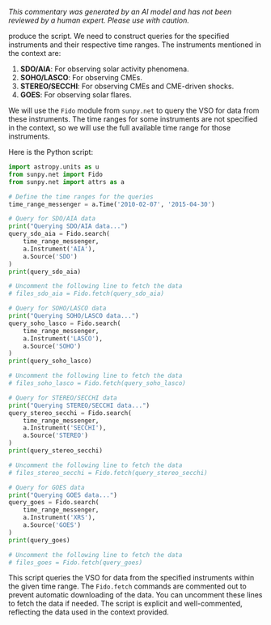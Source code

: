 _This commentary was generated by an AI model and has not been reviewed by a human expert. Please use with caution._

produce the script. We need to construct queries for the specified instruments and their respective time ranges. The instruments mentioned in the context are:

1. **SDO/AIA**: For observing solar activity phenomena.
2. **SOHO/LASCO**: For observing CMEs.
3. **STEREO/SECCHI**: For observing CMEs and CME-driven shocks.
4. **GOES**: For observing solar flares.

We will use the `Fido` module from `sunpy.net` to query the VSO for data from these instruments. The time ranges for some instruments are not specified in the context, so we will use the full available time range for those instruments.

Here is the Python script:

```python
import astropy.units as u
from sunpy.net import Fido
from sunpy.net import attrs as a

# Define the time ranges for the queries
time_range_messenger = a.Time('2010-02-07', '2015-04-30')

# Query for SDO/AIA data
print("Querying SDO/AIA data...")
query_sdo_aia = Fido.search(
    time_range_messenger,
    a.Instrument('AIA'),
    a.Source('SDO')
)
print(query_sdo_aia)

# Uncomment the following line to fetch the data
# files_sdo_aia = Fido.fetch(query_sdo_aia)

# Query for SOHO/LASCO data
print("Querying SOHO/LASCO data...")
query_soho_lasco = Fido.search(
    time_range_messenger,
    a.Instrument('LASCO'),
    a.Source('SOHO')
)
print(query_soho_lasco)

# Uncomment the following line to fetch the data
# files_soho_lasco = Fido.fetch(query_soho_lasco)

# Query for STEREO/SECCHI data
print("Querying STEREO/SECCHI data...")
query_stereo_secchi = Fido.search(
    time_range_messenger,
    a.Instrument('SECCHI'),
    a.Source('STEREO')
)
print(query_stereo_secchi)

# Uncomment the following line to fetch the data
# files_stereo_secchi = Fido.fetch(query_stereo_secchi)

# Query for GOES data
print("Querying GOES data...")
query_goes = Fido.search(
    time_range_messenger,
    a.Instrument('XRS'),
    a.Source('GOES')
)
print(query_goes)

# Uncomment the following line to fetch the data
# files_goes = Fido.fetch(query_goes)
```

This script queries the VSO for data from the specified instruments within the given time range. The `Fido.fetch` commands are commented out to prevent automatic downloading of the data. You can uncomment these lines to fetch the data if needed. The script is explicit and well-commented, reflecting the data used in the context provided.
